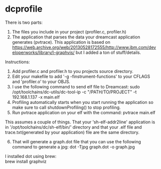 # dcprofile

There is two parts:  
1. The files you include in your project (profiler.c, profiler.h)
2. The application that parses the data your dreamcast application generates (pvtrace).  This application is based on 
https://web.archive.org/web/20130528172555/http://www.ibm.com/developerworks/library/l-graphvis/ but I added a ton of stuff/details.


Instructions:
1. Add profiler.c and profiler.h to you projects source directory.
2. Edit your makefile to add '-g -finstrument-functions' to your CFLAGS and 'profiler.o' to your OBJS.
3. I use the following command to send elf file to Dreamcast:
  sudo /opt/toolchains/dc-utils/dc-tool-ip -c "/PATH/TO/PROJECT" -t 192.168.1.137 -x main.elf
4. Profiling automatically starts when you start running the application so make sure to call shutdownProfiling() to stop profiling.
5. Run pvtrace application on your elf with the command:
  pvtrace main.elf

This assumes a couple of things.  That your 'sh-elf-addr2line' application is in '/opt/toolchains/dc/sh-elf/bin/' directory and that your 
.elf file and trace.txt(generated by your application) file are the same directory. 

6.  That will generate a graph.dot file that you can use the following command to generate a jpg:
  dot -Tjpg graph.dot -o graph.jpg

I installed dot using brew:  
  brew install graphviz
